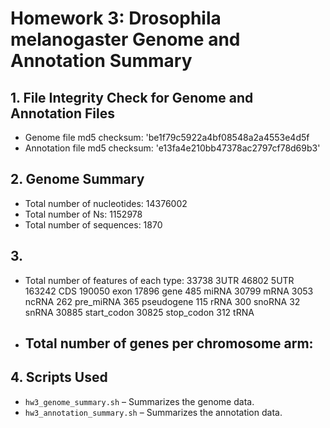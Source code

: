 # Homework 3: Drosophila melanogaster Genome and Annotation Summary

## 1. File Integrity Check for Genome and Annotation Files
- Genome file md5 checksum: 'be1f79c5922a4bf08548a2a4553e4d5f
- Annotation file md5 checksum: 'e13fa4e210bb47378ac2797cf78d69b3'

## 2. Genome Summary
- Total number of nucleotides: 14376002
- Total number of Ns: 1152978
- Total number of sequences: 1870

## 3. 
- Total number of features of each type:
  33738 3UTR
  46802 5UTR
 163242 CDS
 190050 exon
  17896 gene
    485 miRNA
  30799 mRNA
   3053 ncRNA
    262 pre_miRNA
    365 pseudogene
    115 rRNA
    300 snoRNA
     32 snRNA
  30885 start_codon
  30825 stop_codon
    312 tRNA
 
- Total number of genes per chromosome arm:
	-

## 4. Scripts Used
- `hw3_genome_summary.sh` – Summarizes the genome data.
- `hw3_annotation_summary.sh` – Summarizes the annotation data.
